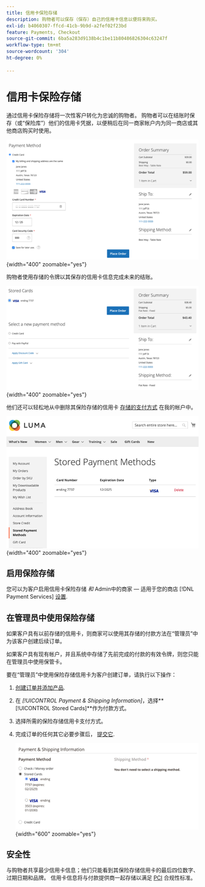 ```yaml
---
title: 信用卡保险存储
description: 购物者可以保存（保存）自己的信用卡信息以便将来购买。
exl-id: b4060307-ffcd-41cb-9b9d-a2fef02f23bd
feature: Payments, Checkout
source-git-commit: 6ba5a283d9138b4c1be11b80486826304c63247f
workflow-type: tm+mt
source-wordcount: '304'
ht-degree: 0%

---
```


# 信用卡保险存储

通过信用卡保险存储将一次性客户转化为忠诚的购物者。 购物者可以在结账时保存（或“保险库”）他们的信用卡凭据，以便稍后在同一商家帐户内为同一商店或其他商店购买时使用。

![保存他们的信用卡以供将来使用](assets/save-card-for-later.png){width="400" zoomable="yes"}

购物者使用存储的令牌以其保存的信用卡信息完成未来的结账。

![使用存储的凭据供将来购买](assets/use-stored-card.png){width="400" zoomable="yes"}

他们还可以轻松地从中删除其保险存储的信用卡 [存储的支付方式](https://docs.magento.com/user-guide/customers/account-dashboard-stored-payment-methods.html) 在我的帐户中。

![我的帐户中存储的支付方式](assets/stored-payment-methods.png){width="400" zoomable="yes"}

## 启用保险存储

您可以为客户启用信用卡保险存储 _和_ Admin中的商家 — 适用于您的商店 [!DNL Payment Services] [设置](settings.md#card-vaulting).

## 在管理员中使用保险存储

如果客户具有以前存储的信用卡，则商家可以使用其存储的付款方法在“管理员”中为该客户创建后续订单。

如果客户具有现有帐户，并且系统中存储了先前完成的付款的有效令牌，则您只能在管理员中使用保管卡。

要在“管理员”中使用保险存储信用卡为客户创建订单，请执行以下操作：

1. [创建订单并添加产品](https://experienceleague.adobe.com/docs/commerce-admin/stores-sales/point-of-purchase/assist/customer-account-create-order.html).
1. 在 _[!UICONTROL Payment & Shipping Information]_，选择&#x200B;**[!UICONTROL Stored Cards]**作为付款方式。
1. 选择所需的保险存储信用卡支付方式。
1. 完成订单的任何其它必要步骤后， [提交它](https://experienceleague.adobe.com/docs/commerce-admin/stores-sales/point-of-purchase/assist/customer-account-create-order.html?lang=en#step-3%3A-submit-the-order).

   ![在管理员中为客户使用保险存储信用卡](assets/admin-vaultedcard.png){width="600" zoomable="yes"}

## 安全性

与购物者共享最少信用卡信息；他们只能看到其保险存储信用卡的最后四位数字、过期日期和品牌。 信用卡信息将与付款提供商一起存储以满足 [PCI](security.md#PCI-compliance) 合规性标准。
